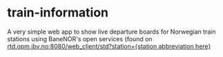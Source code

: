# train-information
A very simple web app to show live departure boards for Norwegian train stations using BaneNOR's open services (found on [rtd.opm.jbv.no:8080/web_client/std?station={station abbreviation here}](http://rtd.opm.jbv.no:8080/web_client/std?station=OSL)
